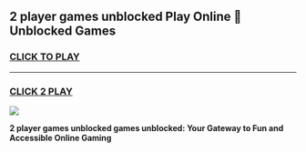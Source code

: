 
## 2 player games unblocked Play Online 👋 Unblocked Games
<h3>
<a href="https://premium.freeplayer.one?title=2_player_games_unblocked&ref=19F">CLICK TO PLAY</a></h3>
<hr>

<h3>
<a href="https://premium.freeplayer.one?title=2_player_games_unblocked&ref=19F">CLICK 2 PLAY</a>
  
</h3>

<a href="https://premium.freeplayer.one?title=2_player_games_unblocked&ref=19F"><img src="https://clearcache.store/games.png"></a>


**2 player games unblocked games unblocked: Your Gateway to Fun and Accessible Online Gaming**
